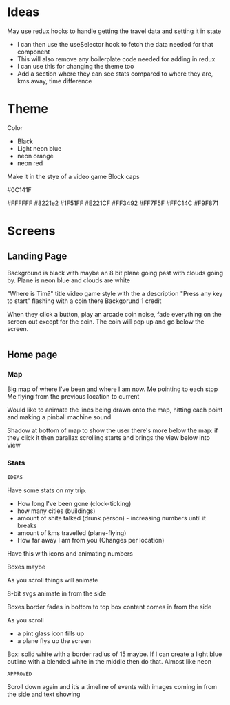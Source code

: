 # Ideas

May use redux hooks to handle getting the travel data and setting it in state

- I can then use the useSelector hook to fetch the data needed for that component
- This will also remove any boilerplate code needed for adding in redux
- I can use this for changing the theme too
- Add a section where they can see stats compared to where they are, kms away, time difference

# Theme

Color

- Black
- Light neon blue
- neon orange
- neon red

Make it in the stye of a video game
Block caps

#0C141F

#FFFFFF
#8221e2
#1F51FF
#E221CF
#FF3492
#FF7F5F
#FFC14C
#F9F871

# Screens

## Landing Page

Background is black with maybe an 8 bit plane going past with clouds going by. Plane is neon blue and clouds are white

"Where is Tim?" title video game style with the a description "Press any key to start" flashing with a coin there
Backgorund
1 credit

When they click a button, play an arcade coin noise, fade everything on the screen out except for the coin. The coin will pop up and go below the screen.

#

## Home page

### Map

Big map of where I’ve been and where I am now. Me pointing to each stop
Me flying from the previous location to current

Would like to animate the lines being drawn onto the map, hitting each point and making a pinball machine sound

Shadow at bottom of map to show the user there's more below the map:
if they click it then parallax scrolling starts and brings the view below into view

### Stats

`IDEAS`

Have some stats on my trip.

- How long I've been gone (clock-ticking)
- how many cities (buildings)
- amount of shite talked (drunk person) - increasing numbers until it breaks
- amount of kms travelled (plane-flying)
- How far away I am from you (Changes per location)

Have this with icons and animating numbers

Boxes maybe

As you scroll things will animate

8-bit svgs animate in from the side

Boxes border fades in bottom to top
box content comes in from the side

As you scroll

- a pint glass icon fills up
- a plane flys up the screen

Box: solid white with a border radius of 15 maybe. If I can create a light blue outline with a blended white in the middle then do that. Almost like neon

`APPROVED`

Scroll down again and it’s a timeline of events with images coming in from the side and text showing
